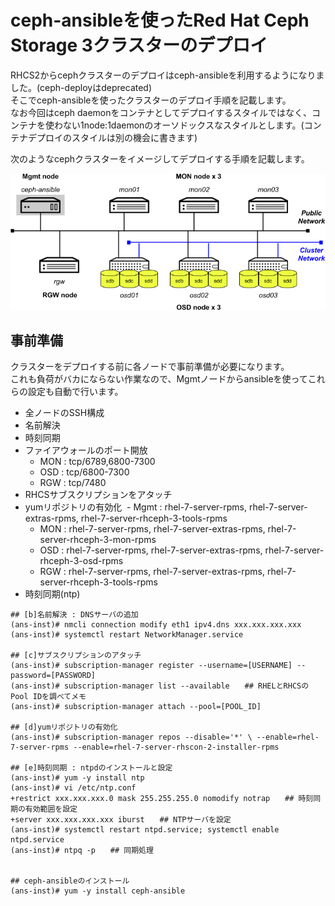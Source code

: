 # ceph-ansibleを使ったRed Hat Ceph Storage 3クラスターのデプロイ

RHCS2からcephクラスターのデプロイはceph-ansibleを利用するようになりました。(ceph-deployはdeprecated)  
そこでceph-ansibleを使ったクラスターのデプロイ手順を記載します。  
なお今回はceph daemonをコンテナとしてデプロイするスタイルではなく、コンテナを使わない1node:1daemonのオーソドックスなスタイルとします。(コンテナデプロイのスタイルは別の機会に書きます)

次のようなcephクラスターをイメージしてデプロイする手順を記載します。


![クラスターイメージ](https://github.com/tutsunom/rhcs/blob/master/install/image/cluster.png)


## 事前準備

クラスターをデプロイする前に各ノードで事前準備が必要になります。  
これも負荷がバカにならない作業なので、Mgmtノードからansibleを使ってこれらの設定も自動で行います。



- 全ノードのSSH構成
- 名前解決
- 時刻同期
- ファイアウォールのポート開放
  - MON : tcp/6789,6800-7300
  - OSD : tcp/6800-7300
  - RGW : tcp/7480
- RHCSサブスクリプションをアタッチ
- yumリポジトリの有効化
  - Mgmt : rhel-7-server-rpms, rhel-7-server-extras-rpms, rhel-7-server-rhceph-3-tools-rpms
  - MON : rhel-7-server-rpms, rhel-7-server-extras-rpms, rhel-7-server-rhceph-3-mon-rpms
  - OSD : rhel-7-server-rpms, rhel-7-server-extras-rpms, rhel-7-server-rhceph-3-osd-rpms
  - RGW : rhel-7-server-rpms, rhel-7-server-extras-rpms, rhel-7-server-rhceph-3-tools-rpms
- 時刻同期(ntp)  



```
## [b]名前解決 : DNSサーバの追加
(ans-inst)# nmcli connection modify eth1 ipv4.dns xxx.xxx.xxx.xxx
(ans-inst)# systemctl restart NetworkManager.service

## [c]サブスクリプションのアタッチ
(ans-inst)# subscription-manager register --username=[USERNAME] --password=[PASSWORD]
(ans-inst)# subscription-manager list --available　　## RHELとRHCSのPool IDを調べてメモ
(ans-inst)# subscription-manager attach --pool=[POOL_ID]

## [d]yumリポジトリの有効化
(ans-inst)# subscription-manager repos --disable='*' \ --enable=rhel-7-server-rpms --enable=rhel-7-server-rhscon-2-installer-rpms

## [e]時刻同期 : ntpdのインストールと設定
(ans-inst)# yum -y install ntp
(ans-inst)# vi /etc/ntp.conf
+restrict xxx.xxx.xxx.0 mask 255.255.255.0 nomodify notrap　　## 時刻同期の有効範囲を設定
+server xxx.xxx.xxx.xxx iburst　　## NTPサーバを設定
(ans-inst)# systemctl restart ntpd.service; systemctl enable ntpd.service
(ans-inst)# ntpq -p　　## 同期処理


## ceph-ansibleのインストール
(ans-inst)# yum -y install ceph-ansible

```

